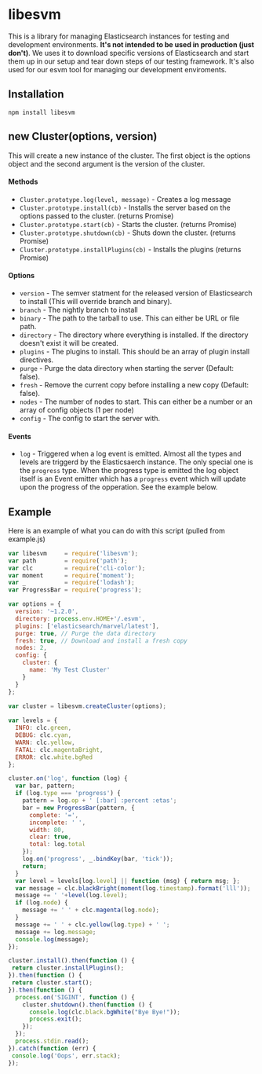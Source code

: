 libesvm
==============

This is a library for managing Elasticsearch instances for testing and development environments. **It's not intended to be used in production (just don't)**. We uses it to download specific versions of Elasticsearch and start them up in our setup and tear down steps of our testing framework. It's also used for our esvm tool for managing our development enviroments.

## Installation

```
npm install libesvm
```

## new Cluster(options, version)

This will create a new instance of the cluster. The first object is the options object and the second argument is the version of the cluster.

#### Methods

* `Cluster.prototype.log(level, message)` - Creates a log message
* `Cluster.prototype.install(cb)`         - Installs the server based on the options passed to the cluster. (returns Promise)
* `Cluster.prototype.start(cb)`           - Starts the cluster. (returns Promise)
* `Cluster.prototype.shutdown(cb)`        - Shuts down the cluster. (returns Promise)
* `Cluster.prototype.installPlugins(cb)`  - Installs the plugins (returns Promise)

#### Options

* `version`   - The semver statment for the released version of Elasticsearch to install (This will override branch and binary).
* `branch`    - The nightly branch to install
* `binary`    - The path to the tarball to use. This can either be URL or file path.
* `directory` - The directory where everything is installed. If the directory doesn't exist it will be created.
* `plugins`   - The plugins to install. This should be an array of plugin install directives.
* `purge`     - Purge the data directory when starting the server (Default: false).
* `fresh`     - Remove the current copy before installing a new copy (Default: false).
* `nodes`     - The number of nodes to start. This can either be a number or an array of config objects (1 per node)
* `config`    - The config to start the server with.

#### Events

* `log` - Triggered when a log event is emitted. Almost all the types and levels are triggerd by the Elasticsaerch instance. The only special one is the `progress` type. When the progress type is emitted the log object itself is an Event emitter which has a `progress` event which will update upon the progress of the opperation. See the example below.

## Example

Here is an example of what you can do with this script (pulled from example.js)

```javascript
var libesvm     = require('libesvm');
var path        = require('path');
var clc         = require('cli-color');
var moment      = require('moment');
var _           = require('lodash');
var ProgressBar = require('progress');

var options = {
  version: '~1.2.0',
  directory: process.env.HOME+'/.esvm',
  plugins: ['elasticsearch/marvel/latest'],
  purge: true, // Purge the data directory
  fresh: true, // Download and install a fresh copy
  nodes: 2,
  config: {
    cluster: {
      name: 'My Test Cluster'
    }
  }
};
 
var cluster = libesvm.createCluster(options);

var levels = {
  INFO: clc.green,
  DEBUG: clc.cyan,
  WARN: clc.yellow,
  FATAL: clc.magentaBright,
  ERROR: clc.white.bgRed
};

cluster.on('log', function (log) {
  var bar, pattern;
  if (log.type === 'progress') {
    pattern = log.op + ' [:bar] :percent :etas';
    bar = new ProgressBar(pattern, {
      complete: '=',
      incomplete: ' ',
      width: 80,
      clear: true,
      total: log.total
    });
    log.on('progress', _.bindKey(bar, 'tick'));
    return;
  }
  var level = levels[log.level] || function (msg) { return msg; };
  var message = clc.blackBright(moment(log.timestamp).format('lll'));
  message += ' '+level(log.level);
  if (log.node) {
    message += ' ' + clc.magenta(log.node);
  }
  message += ' ' + clc.yellow(log.type) + ' ';
  message += log.message;
  console.log(message);
});

cluster.install().then(function () {
 return cluster.installPlugins();
}).then(function () {
 return cluster.start(); 
}).then(function () {
  process.on('SIGINT', function () {
    cluster.shutdown().then(function () {
      console.log(clc.black.bgWhite("Bye Bye!"));
      process.exit();
    });
  });
  process.stdin.read();
}).catch(function (err) {
 console.log('Oops', err.stack);
});

```

